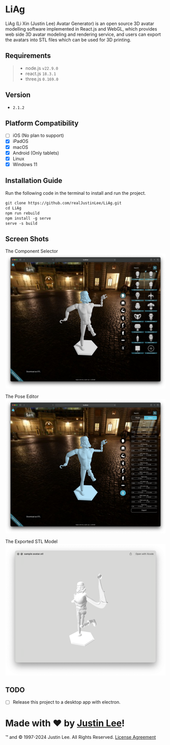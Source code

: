 # LiAg

LiAg (Li Xin (Justin Lee) Avatar Generator) is an open source 3D avatar modelling software implemented in React.js and
WebGL,
which provides web side 3D avatar modeling and rendering service,
and users can export the avatars into STL files which can be used for 3D printing.

## Requirements

> - node.js `v22.9.0`
> - react.js `18.3.1`
> - three.js `0.169.0`

## Version

- `2.1.2`

## Platform Compatibility

- [ ] iOS (No plan to support)
- [x] iPadOS
- [x] macOS
- [x] Android (Only tablets)
- [x] Linux
- [x] Windows 11

## Installation Guide

Run the following code in the terminal to install and run the project.

```
git clone https://github.com/realJustinLee/LiAg.git
cd LiAg
npm run rebuild
npm install -g serve
serve -s build
```

## Screen Shots

The Component Selector
![Component Selector](./extra/img/ComponentSelector.png)

The Pose Editor
![Pose Editor](./extra/img/PoseEditor.png)

The Exported STL Model
![The Exported STL](./extra/img/TheExportedSTL.png)

## TODO

- [ ] Release this project to a desktop app with electron.

# Made with ❤ by [Justin Lee](https://github.com/realJustinLee)!

™ and © 1997-2024 Justin Lee. All Rights Reserved. [License Agreement](./LICENSE)
